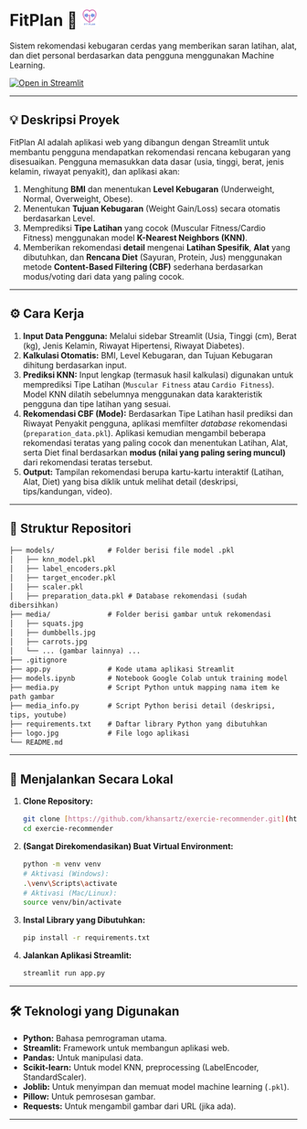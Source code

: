 # FitPlan 💪 <img src="logo.jpg" width="30"/>

Sistem rekomendasi kebugaran cerdas yang memberikan saran latihan, alat, dan diet personal berdasarkan data pengguna menggunakan Machine Learning.

[![Open in Streamlit](https://static.streamlit.io/badges/streamlit_badge_black_white.svg)](https://fitplan.streamlit.app/)

---

## 💡 Deskripsi Proyek

FitPlan AI adalah aplikasi web yang dibangun dengan Streamlit untuk membantu pengguna mendapatkan rekomendasi rencana kebugaran yang disesuaikan. Pengguna memasukkan data dasar (usia, tinggi, berat, jenis kelamin, riwayat penyakit), dan aplikasi akan:

1.  Menghitung **BMI** dan menentukan **Level Kebugaran** (Underweight, Normal, Overweight, Obese).
2.  Menentukan **Tujuan Kebugaran** (Weight Gain/Loss) secara otomatis berdasarkan Level.
3.  Memprediksi **Tipe Latihan** yang cocok (Muscular Fitness/Cardio Fitness) menggunakan model **K-Nearest Neighbors (KNN)**.
4.  Memberikan rekomendasi **detail** mengenai **Latihan Spesifik**, **Alat** yang dibutuhkan, dan **Rencana Diet** (Sayuran, Protein, Jus) menggunakan metode **Content-Based Filtering (CBF)** sederhana berdasarkan modus/voting dari data yang paling cocok.

---

## ⚙️ Cara Kerja

1.  **Input Data Pengguna:** Melalui sidebar Streamlit (Usia, Tinggi (cm), Berat (kg), Jenis Kelamin, Riwayat Hipertensi, Riwayat Diabetes).
2.  **Kalkulasi Otomatis:** BMI, Level Kebugaran, dan Tujuan Kebugaran dihitung berdasarkan input.
3.  **Prediksi KNN:** Input lengkap (termasuk hasil kalkulasi) digunakan untuk memprediksi Tipe Latihan (`Muscular Fitness` atau `Cardio Fitness`). Model KNN dilatih sebelumnya menggunakan data karakteristik pengguna dan tipe latihan yang sesuai.
4.  **Rekomendasi CBF (Mode):** Berdasarkan Tipe Latihan hasil prediksi dan Riwayat Penyakit pengguna, aplikasi memfilter *database* rekomendasi (`preparation_data.pkl`). Aplikasi kemudian mengambil beberapa rekomendasi teratas yang paling cocok dan menentukan Latihan, Alat, serta Diet final berdasarkan **modus (nilai yang paling sering muncul)** dari rekomendasi teratas tersebut.
5.  **Output:** Tampilan rekomendasi berupa kartu-kartu interaktif (Latihan, Alat, Diet) yang bisa diklik untuk melihat detail (deskripsi, tips/kandungan, video).

---

## 📁 Struktur Repositori

```
├── models/             # Folder berisi file model .pkl
│   ├── knn_model.pkl
│   ├── label_encoders.pkl
│   ├── target_encoder.pkl
│   ├── scaler.pkl
│   ├── preparation_data.pkl # Database rekomendasi (sudah dibersihkan)
├── media/              # Folder berisi gambar untuk rekomendasi
│   ├── squats.jpg
│   ├── dumbbells.jpg
│   ├── carrots.jpg
│   └── ... (gambar lainnya) ...
├── .gitignore          
├── app.py              # Kode utama aplikasi Streamlit
├── models.ipynb        # Notebook Google Colab untuk training model
├── media.py            # Script Python untuk mapping nama item ke path gambar
├── media_info.py       # Script Python berisi detail (deskripsi, tips, youtube)
├── requirements.txt    # Daftar library Python yang dibutuhkan
├── logo.jpg            # File logo aplikasi
└── README.md    
```
---

## 🚀 Menjalankan Secara Lokal

1.  **Clone Repository:**
    ```bash
    git clone [https://github.com/khansartz/exercie-recommender.git](https://github.com/khansartz/exercie-recommender.git)
    cd exercie-recommender
    ```

2.  **(Sangat Direkomendasikan) Buat Virtual Environment:**
    ```bash
    python -m venv venv
    # Aktivasi (Windows):
    .\venv\Scripts\activate
    # Aktivasi (Mac/Linux):
    source venv/bin/activate
    ```

3.  **Instal Library yang Dibutuhkan:**
    ```bash
    pip install -r requirements.txt
    ```

4.  **Jalankan Aplikasi Streamlit:**
    ```bash
    streamlit run app.py
    ```

---

## 🛠️ Teknologi yang Digunakan

* **Python:** Bahasa pemrograman utama.
* **Streamlit:** Framework untuk membangun aplikasi web.
* **Pandas:** Untuk manipulasi data.
* **Scikit-learn:** Untuk model KNN, preprocessing (LabelEncoder, StandardScaler).
* **Joblib:** Untuk menyimpan dan memuat model machine learning (`.pkl`).
* **Pillow:** Untuk pemrosesan gambar.
* **Requests:** Untuk mengambil gambar dari URL (jika ada).

---

